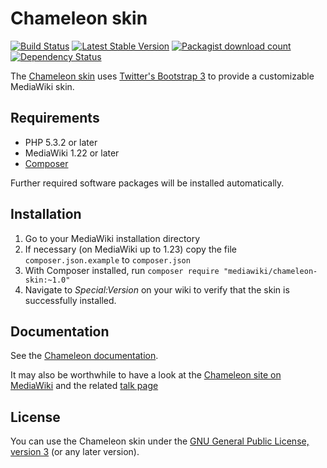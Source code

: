 # Chameleon skin
[![Build Status](https://travis-ci.org/wikimedia/mediawiki-skins-chameleon.svg?branch=master)](https://travis-ci.org/wikimedia/mediawiki-skins-chameleon)
[![Latest Stable Version](https://poser.pugx.org/mediawiki/chameleon-skin/version.png)](https://packagist.org/packages/mediawiki/chameleon-skin)
[![Packagist download count](https://poser.pugx.org/mediawiki/chameleon-skin/d/total.png)](https://packagist.org/packages/mediawiki/chameleon-skin)
[![Dependency Status](https://www.versioneye.com/php/mediawiki:chameleon-skin/badge.png)](https://www.versioneye.com/php/mediawiki:chameleon-skin)

The [Chameleon skin][mw-chameleon] uses [Twitter's Bootstrap 3][twbs] to provide
a customizable MediaWiki skin.

## Requirements

- PHP 5.3.2 or later
- MediaWiki 1.22 or later
- [Composer][composer]

Further required software packages will be installed automatically.

## Installation

1. Go to your MediaWiki installation directory
2. If necessary (on MediaWiki up to 1.23) copy the file `composer.json.example` to `composer.json`  
3. With Composer installed, run    `composer require "mediawiki/chameleon-skin:~1.0"`
4. Navigate to _Special:Version_ on your wiki to verify that the skin is successfully installed.

## Documentation

See the [Chameleon documentation](docs/index.md).

It may also be worthwhile to have a look at the [Chameleon site on
MediaWiki][mw-chameleon] and the related [talk page][mw-chameleon-talk]   

## License

You can use the Chameleon skin under the [GNU General Public License, version
3][license] (or any later version).


[mw-chameleon]: https://www.mediawiki.org/wiki/Skin:Chameleon
[mw-chameleon-talk]: https://www.mediawiki.org/wiki/Skin_talk:Chameleon
[composer]: https://getcomposer.org/
[twbs]: http://getbootstrap.com/
[license]: https://www.gnu.org/copyleft/gpl.html
